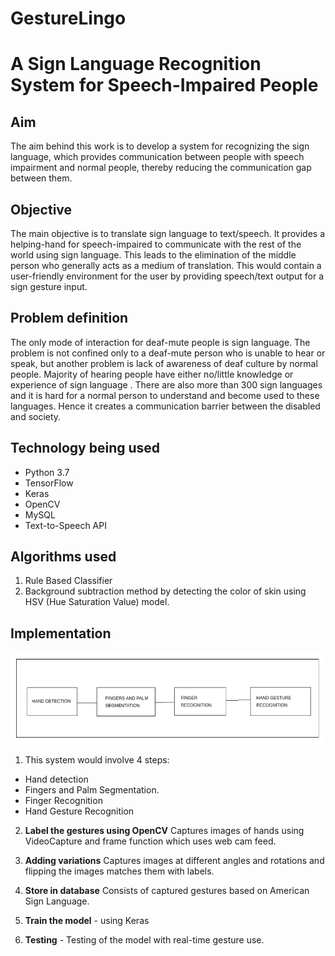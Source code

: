 # GestureLingo
# A Sign Language Recognition System for Speech-Impaired People

## Aim
The aim behind this work is to develop a system for recognizing the sign language, which provides communication between people with speech impairment and normal people, thereby reducing the communication gap between them.

## Objective
The main objective is to translate sign language to text/speech. It provides a helping-hand for speech-impaired to communicate with the rest of the world using sign language. This leads to the elimination of the middle person who generally acts as a medium of translation. This would contain a user-friendly environment for the user by providing speech/text output for a sign gesture input.

## Problem definition
The only mode of interaction for deaf-mute people is sign language. The problem is not confined only to a deaf-mute person who is unable to hear or speak, but another problem is lack of awareness of deaf culture by normal people. Majority of hearing people have either no/little knowledge or experience of sign language . There are also more than 300 sign languages and it is hard for a normal person to understand and become used to these languages. Hence it creates a communication barrier between the disabled and society.

## Technology being used
- Python 3.7
- TensorFlow
- Keras
- OpenCV
- MySQL
- Text-to-Speech API

## Algorithms used
1. Rule Based Classifier
2. Background subtraction method by detecting the color of skin using HSV (Hue Saturation Value) model.

## Implementation
![Test Image](implement.png)

1. This system would involve 4 steps:

- Hand detection
- Fingers and Palm Segmentation.
- Finger Recognition
- Hand Gesture Recognition

2. **Label the gestures using OpenCV**
Captures images of hands using VideoCapture and frame function which uses web cam feed.

3. **Adding variations**
Captures images at different angles and rotations and flipping the images matches them with labels.

4. **Store in database** 
Consists of captured gestures based on American Sign Language. 

5. **Train the model** - using Keras

6. **Testing** - Testing of the model with real-time gesture use.
